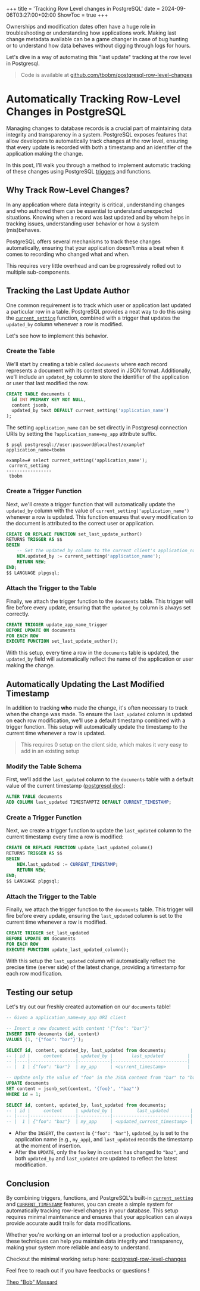 +++
title = 'Tracking Row Level changes in PostgreSQL'
date = 2024-09-06T03:27:00+02:00
ShowToc = true
+++

Ownerships and modification dates often have a huge role in troubleshooting or understanding
how applications work. Making last change metadata available can be a game changer in case
of bug hunting or to understand how data behaves without digging through logs for hours.

Let's dive in a way of automating this "last update" tracking at the row level in Postgresql.

> Code is available at [github.com/tbobm/postgresql-row-level-changes][gh-repo]

# Automatically Tracking Row-Level Changes in PostgreSQL

Managing changes to database records is a crucial part of maintaining data integrity and transparency in a system.
PostgreSQL exposes features that allow developers to automatically track changes at the row level,
ensuring that every update is recorded with both a timestamp and an identifier of the application making the change.

In this post, I'll walk you through a method to implement automatic tracking
of these changes using PostgreSQL [triggers][trigger-doc] and functions.

[trigger-doc]: https://www.postgresql.org/docs/current/trigger-definition.html

## Why Track Row-Level Changes?

In any application where data integrity is critical, understanding changes and who authored
them can be essential to understand unexpected situations.
Knowing when a record was last updated and by whom helps in tracking issues,
understanding user behavior or how a system (mis)behaves.

PostgreSQL offers several mechanisms to track these changes automatically,
ensuring that your application doesn't miss a beat when it comes to recording who changed what and when.

This requires very little overhead and can be progressively rolled out to multiple sub-components.

## Tracking the Last Update Author

One common requirement is to track which user or application last updated a particular row in a table.
PostgreSQL provides a neat way to do this using the [`current_setting`][psql-settings] function,
combined with a trigger that updates the `updated_by` column whenever a row is modified.

Let's see how to implement this behavior.

[psql-settings]: https://www.postgresql.org/docs/current/functions-admin.html#FUNCTIONS-ADMIN-SET

### Create the Table

We'll start by creating a table called `documents` where each record represents a document with its
content stored in JSON format. Additionally, we'll include an `updated_by` column to store the
identifier of the application or user that last modified the row.

```sql
CREATE TABLE documents (
  id INT PRIMARY KEY NOT NULL,
  content jsonb,
  updated_by text DEFAULT current_setting('application_name')
);
```

The setting `application_name` can be set directly in Postgresql connection URIs by setting
the `?application_name=my_app` attribute suffix.

```console
$ psql postgresql://user:password@localhost/example?application_name=tbobm

example=# select current_setting('application_name');
 current_setting 
-----------------
 tbobm

```

### Create a Trigger Function

Next, we'll create a trigger function that will automatically update the `updated_by` column with
the value of `current_setting('application_name')` whenever a row is updated. This function ensures
that every modification to the document is attributed to the correct user or application.

```sql
CREATE OR REPLACE FUNCTION set_last_update_author()
RETURNS TRIGGER AS $$
BEGIN
    -- Set the updated_by column to the current client's application_name
    NEW.updated_by := current_setting('application_name');
    RETURN NEW;
END;
$$ LANGUAGE plpgsql;
```

### Attach the Trigger to the Table

Finally, we attach the trigger function to the `documents` table. This trigger will fire before
every update, ensuring that the `updated_by` column is always set correctly.

```sql
CREATE TRIGGER update_app_name_trigger
BEFORE UPDATE ON documents
FOR EACH ROW
EXECUTE FUNCTION set_last_update_author();
```

With this setup, every time a row in the `documents` table is updated, the `updated_by` field
will automatically reflect the name of the application or user making the change.

## Automatically Updating the Last Modified Timestamp

In addition to tracking **who** made the change, it's often necessary to track when the change was made.
To ensure the `last_updated` column is updated on each row modification, we'll use a default
timestamp combined with a trigger function. This setup will automatically update the timestamp
to the current time whenever a row is updated.

> This requires 0 setup on the client side, which makes it very easy to add in an existing setup

### Modify the Table Schema

First, we’ll add the `last_updated` column to the `documents` table with a default
value of the current timestamp ([postgresql doc][psql-timestamp]):

```sql
ALTER TABLE documents
ADD COLUMN last_updated TIMESTAMPTZ DEFAULT CURRENT_TIMESTAMP;
```

[psql-timestamp]: https://www.postgresql.org/docs/current/functions-datetime.html#FUNCTIONS-DATETIME-CURRENT

### Create a Trigger Function

Next, we create a trigger function to update the `last_updated` column to the current timestamp every time a row is modified:

```sql
CREATE OR REPLACE FUNCTION update_last_updated_column()
RETURNS TRIGGER AS $$
BEGIN
    NEW.last_updated := CURRENT_TIMESTAMP;
    RETURN NEW;
END;
$$ LANGUAGE plpgsql;
```

### Attach the Trigger to the Table

Finally, we attach the trigger function to the `documents` table. This trigger will fire before
every update, ensuring the `last_updated` column is set to the current time whenever a row is modified.

```sql
CREATE TRIGGER set_last_updated
BEFORE UPDATE ON documents
FOR EACH ROW
EXECUTE FUNCTION update_last_updated_column();
```

With this setup the `last_updated` column will automatically reflect the precise
time (server side) of the latest change, providing a timestamp for each row modification.

## Testing our setup

Let's try out our freshly created automation on our `documents` table!

```sql
-- Given a application_name=my_app URI client

-- Insert a new document with content '{"foo": "bar"}'
INSERT INTO documents (id, content)
VALUES (1, '{"foo": "bar"}');

SELECT id, content, updated_by, last_updated from documents;
-- | id |     content     | updated_by |       last_updated         |
-- |----|-----------------|------------|----------------------------|
-- |  1 | {"foo": "bar"}  | my_app     | <current_timestamp>        |

-- Update only the value of "foo" in the JSON content from "bar" to "baz"
UPDATE documents
SET content = jsonb_set(content, '{foo}', '"baz"')
WHERE id = 1;

SELECT id, content, updated_by, last_updated from documents;
-- | id |     content     | updated_by |         last_updated        |
-- |----|-----------------|------------|-----------------------------|
-- |  1 | {"foo": "baz"}  | my_app     | <updated_current_timestamp> |
```

- After the `INSERT`, the `content` is `{"foo": "bar"}`, `updated_by` is set to the application name (e.g., `my_app`), and `last_updated` records the timestamp at the moment of insertion.
- After the `UPDATE`, only the `foo` key in `content` has changed to `"baz"`, and both `updated_by` and `last_updated` are updated to reflect the latest modification.

## Conclusion

By combining triggers, functions, and PostgreSQL's built-in [`current_setting`][psql-settings]
and [`CURRENT_TIMESTAMP`][psql-timestamp] features, you can create a simple system for
automatically tracking row-level changes in your database. This setup requires minimal maintenance
and ensures that your application can always provide accurate audit trails for data modifications.

Whether you're working on an internal tool or a production application, these techniques
can help you maintain data integrity and transparency, making your system more reliable and easy to understand.

Checkout the minimal working setup here: [postgresql-row-level-changes][gh-repo]

[gh-repo]: https://github.com/tbobm/postgresql-row-level-changes

Feel free to reach out if you have feedbacks or questions !

[Theo "Bob" Massard][linkedin]

[linkedin]: https://linkedin.com/in/tbobm/
